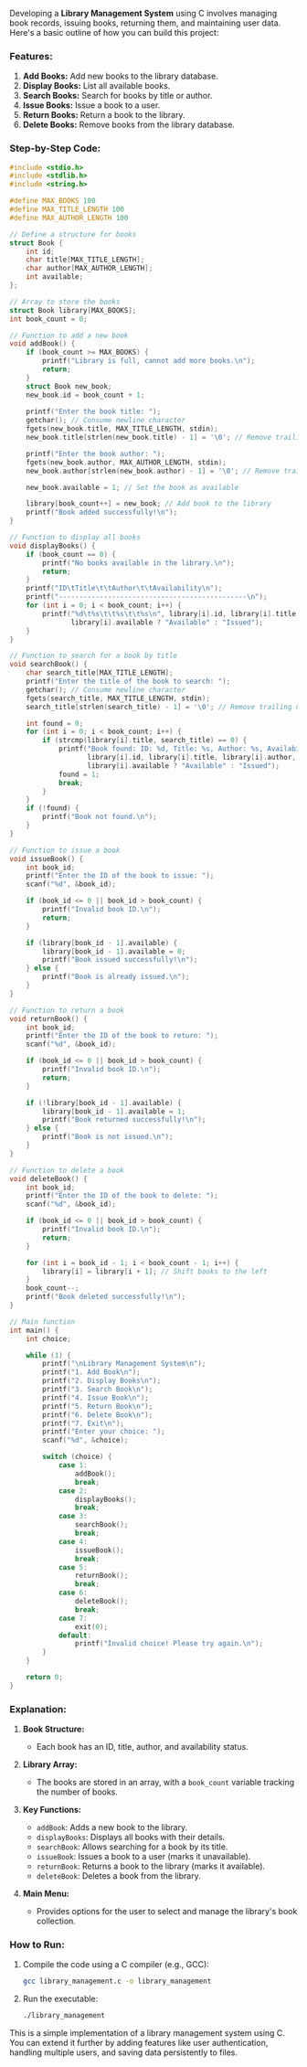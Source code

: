 Developing a **Library Management System** using C involves managing book records, issuing books, returning them, and maintaining user data. Here's a basic outline of how you can build this project:

### Features:
1. **Add Books:** Add new books to the library database.
2. **Display Books:** List all available books.
3. **Search Books:** Search for books by title or author.
4. **Issue Books:** Issue a book to a user.
5. **Return Books:** Return a book to the library.
6. **Delete Books:** Remove books from the library database.

### Step-by-Step Code:

```c
#include <stdio.h>
#include <stdlib.h>
#include <string.h>

#define MAX_BOOKS 100
#define MAX_TITLE_LENGTH 100
#define MAX_AUTHOR_LENGTH 100

// Define a structure for books
struct Book {
    int id;
    char title[MAX_TITLE_LENGTH];
    char author[MAX_AUTHOR_LENGTH];
    int available;
};

// Array to store the books
struct Book library[MAX_BOOKS];
int book_count = 0;

// Function to add a new book
void addBook() {
    if (book_count >= MAX_BOOKS) {
        printf("Library is full, cannot add more books.\n");
        return;
    }
    struct Book new_book;
    new_book.id = book_count + 1;
    
    printf("Enter the book title: ");
    getchar(); // Consume newline character
    fgets(new_book.title, MAX_TITLE_LENGTH, stdin);
    new_book.title[strlen(new_book.title) - 1] = '\0'; // Remove trailing newline

    printf("Enter the book author: ");
    fgets(new_book.author, MAX_AUTHOR_LENGTH, stdin);
    new_book.author[strlen(new_book.author) - 1] = '\0'; // Remove trailing newline

    new_book.available = 1; // Set the book as available

    library[book_count++] = new_book; // Add book to the library
    printf("Book added successfully!\n");
}

// Function to display all books
void displayBooks() {
    if (book_count == 0) {
        printf("No books available in the library.\n");
        return;
    }
    printf("ID\tTitle\t\tAuthor\t\tAvailability\n");
    printf("----------------------------------------------\n");
    for (int i = 0; i < book_count; i++) {
        printf("%d\t%s\t\t%s\t\t%s\n", library[i].id, library[i].title, library[i].author,
               library[i].available ? "Available" : "Issued");
    }
}

// Function to search for a book by title
void searchBook() {
    char search_title[MAX_TITLE_LENGTH];
    printf("Enter the title of the book to search: ");
    getchar(); // Consume newline character
    fgets(search_title, MAX_TITLE_LENGTH, stdin);
    search_title[strlen(search_title) - 1] = '\0'; // Remove trailing newline

    int found = 0;
    for (int i = 0; i < book_count; i++) {
        if (strcmp(library[i].title, search_title) == 0) {
            printf("Book found: ID: %d, Title: %s, Author: %s, Availability: %s\n",
                   library[i].id, library[i].title, library[i].author,
                   library[i].available ? "Available" : "Issued");
            found = 1;
            break;
        }
    }
    if (!found) {
        printf("Book not found.\n");
    }
}

// Function to issue a book
void issueBook() {
    int book_id;
    printf("Enter the ID of the book to issue: ");
    scanf("%d", &book_id);

    if (book_id <= 0 || book_id > book_count) {
        printf("Invalid book ID.\n");
        return;
    }

    if (library[book_id - 1].available) {
        library[book_id - 1].available = 0;
        printf("Book issued successfully!\n");
    } else {
        printf("Book is already issued.\n");
    }
}

// Function to return a book
void returnBook() {
    int book_id;
    printf("Enter the ID of the book to return: ");
    scanf("%d", &book_id);

    if (book_id <= 0 || book_id > book_count) {
        printf("Invalid book ID.\n");
        return;
    }

    if (!library[book_id - 1].available) {
        library[book_id - 1].available = 1;
        printf("Book returned successfully!\n");
    } else {
        printf("Book is not issued.\n");
    }
}

// Function to delete a book
void deleteBook() {
    int book_id;
    printf("Enter the ID of the book to delete: ");
    scanf("%d", &book_id);

    if (book_id <= 0 || book_id > book_count) {
        printf("Invalid book ID.\n");
        return;
    }

    for (int i = book_id - 1; i < book_count - 1; i++) {
        library[i] = library[i + 1]; // Shift books to the left
    }
    book_count--;
    printf("Book deleted successfully!\n");
}

// Main function
int main() {
    int choice;

    while (1) {
        printf("\nLibrary Management System\n");
        printf("1. Add Book\n");
        printf("2. Display Books\n");
        printf("3. Search Book\n");
        printf("4. Issue Book\n");
        printf("5. Return Book\n");
        printf("6. Delete Book\n");
        printf("7. Exit\n");
        printf("Enter your choice: ");
        scanf("%d", &choice);

        switch (choice) {
            case 1:
                addBook();
                break;
            case 2:
                displayBooks();
                break;
            case 3:
                searchBook();
                break;
            case 4:
                issueBook();
                break;
            case 5:
                returnBook();
                break;
            case 6:
                deleteBook();
                break;
            case 7:
                exit(0);
            default:
                printf("Invalid choice! Please try again.\n");
        }
    }

    return 0;
}
```

### Explanation:
1. **Book Structure:**
   - Each book has an ID, title, author, and availability status.

2. **Library Array:**
   - The books are stored in an array, with a `book_count` variable tracking the number of books.

3. **Key Functions:**
   - `addBook`: Adds a new book to the library.
   - `displayBooks`: Displays all books with their details.
   - `searchBook`: Allows searching for a book by its title.
   - `issueBook`: Issues a book to a user (marks it unavailable).
   - `returnBook`: Returns a book to the library (marks it available).
   - `deleteBook`: Deletes a book from the library.

4. **Main Menu:**
   - Provides options for the user to select and manage the library's book collection.

### How to Run:
1. Compile the code using a C compiler (e.g., GCC):
   ```bash
   gcc library_management.c -o library_management
   ```

2. Run the executable:
   ```bash
   ./library_management
   ```

This is a simple implementation of a library management system using C. You can extend it further by adding features like user authentication, handling multiple users, and saving data persistently to files.
